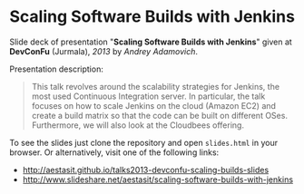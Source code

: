 
# Scaling Software Builds with Jenkins

Slide deck of presentation "**Scaling Software Builds with Jenkins**" given at **DevConFu** (Jurmala), *2013* by *Andrey Adamovich*.

Presentation description:

> This talk revolves around the scalability strategies for Jenkins, the most used Continuous Integration server. In particular, the talk focuses on how to scale Jenkins on the cloud (Amazon EC2) and create a build matrix so that the code can be built on different OSes. Furthermore, we will also look at the Cloudbees offering.


To see the slides just clone the repository and open `slides.html` in your browser. Or alternatively, visit one of the following links:

- <http://aestasit.github.io/talks2013-devconfu-scaling-builds-slides>
- <http://www.slideshare.net/aestasit/scaling-software-builds-with-jenkins>

